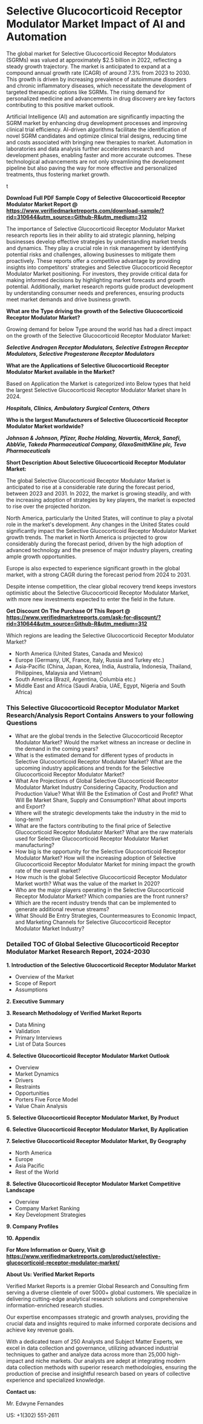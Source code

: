 <meta name="title" content="Global Selective Glucocorticoid Receptor Modulator Market Impact of AI and Automation"><meta name="description" content="The global market for Selective Glucocorticoid Receptor Modulators (SGRMs) was valued at approximately $2.5 billion in 2022, reflecting a steady growth trajectory. The"><meta name="title" content="Selective Glucocorticoid Receptor Modulator Market Size, Share, Scope, Trends, Growth, Opportunities, Analysis, Forecast"><h1>Selective Glucocorticoid Receptor Modulator Market Impact of AI and Automation</h1><p>The global market for Selective Glucocorticoid Receptor Modulators (SGRMs) was valued at approximately $2.5 billion in 2022, reflecting a steady growth trajectory. The market is anticipated to expand at a compound annual growth rate (CAGR) of around 7.3% from 2023 to 2030. This growth is driven by increasing prevalence of autoimmune disorders and chronic inflammatory diseases, which necessitate the development of targeted therapeutic options like SGRMs. The rising demand for personalized medicine and advancements in drug discovery are key factors contributing to this positive market outlook.</p><p>Artificial Intelligence (AI) and automation are significantly impacting the SGRM market by enhancing drug development processes and improving clinical trial efficiency. AI-driven algorithms facilitate the identification of novel SGRM candidates and optimize clinical trial designs, reducing time and costs associated with bringing new therapies to market. Automation in laboratories and data analysis further accelerates research and development phases, enabling faster and more accurate outcomes. These technological advancements are not only streamlining the development pipeline but also paving the way for more effective and personalized treatments, thus fostering market growth.</p>t</p><p id="" class=""><strong>Download Full PDF Sample Copy of Selective Glucocorticoid Receptor Modulator Market Report @ <a href="https://www.verifiedmarketreports.com/download-sample/?rid=310644&utm_source=Github-R&utm_medium=312" target="_blank">https://www.verifiedmarketreports.com/download-sample/?rid=310644&utm_source=Github-R&utm_medium=312</a></strong></p><p>The importance of&nbsp;Selective Glucocorticoid Receptor Modulator Market research reports lies in their ability to aid strategic planning, helping businesses develop effective strategies by understanding market trends and dynamics. They play a crucial role in risk management by identifying potential risks and challenges, allowing businesses to mitigate them proactively. These reports offer a competitive advantage by providing insights into competitors' strategies and Selective Glucocorticoid Receptor Modulator Market positioning. For investors, they provide critical data for making informed decisions by highlighting market forecasts and growth potential. Additionally, market research reports guide product development by understanding consumer needs and preferences, ensuring products meet market demands and drive business growth.</p><p><strong>What are the&nbsp;Type driving the growth of the Selective Glucocorticoid Receptor Modulator Market?</strong></p><p id="" class="">Growing demand for below Type around the world has had a direct impact on the growth of the Selective Glucocorticoid Receptor Modulator Market:</p><em><strong>Selective Androgen Receptor Modulators, Selective Estrogen Receptor Modulators, Selective Progesterone Receptor Modulators</strong></em></p><strong>What are the&nbsp;Applications&nbsp;of Selective Glucocorticoid Receptor Modulator Market available in the Market?</strong></p><p id="" class="">Based on Application the Market is categorized into Below types that held the largest Selective Glucocorticoid Receptor Modulator Market share In 2024.</p><em><strong>Hospitals, Clinics, Ambulatory Surgical Centers, Others</strong></em></p><strong>Who is the largest Manufacturers of Selective Glucocorticoid Receptor Modulator Market worldwide?</strong></p><p><em><strong>Johnson & Johnson, Pfizer, Roche Holding, Novartis, Merck, Sanofi, AbbVie, Takeda Pharmaceutical Company, GlaxoSmithKline plc, Teva Pharmaceuticals</strong></em></p><p id="" class=""><strong>Short Description About Selective Glucocorticoid Receptor Modulator Market:</strong></p><p>The global Selective Glucocorticoid Receptor Modulator Market is anticipated to rise at a considerable rate during the forecast period, between 2023 and 2031. In 2022, the market is growing steadily, and with the increasing adoption of strategies by key players, the market is expected to rise over the projected horizon.</p><p>North America, particularly the United States, will continue to play a pivotal role in the market's development. Any changes in the United States could significantly impact the Selective Glucocorticoid Receptor Modulator Market growth trends. The market in North America is projected to grow considerably during the forecast period, driven by the high adoption of advanced technology and the presence of major industry players, creating ample growth opportunities.</p><p>Europe is also expected to experience significant growth in the global market, with a strong CAGR during the forecast period from 2024 to 2031.</p><p>Despite intense competition, the clear global recovery trend keeps investors optimistic about the Selective Glucocorticoid Receptor Modulator Market, with more new investments expected to enter the field in the future.</p><p id="" class=""><strong>Get Discount On The Purchase Of This Report @ <a href="https://www.verifiedmarketreports.com/ask-for-discount/?rid=310644&utm_source=Github-R&utm_medium=312" target="_blank">https://www.verifiedmarketreports.com/ask-for-discount/?rid=310644&utm_source=Github-R&utm_medium=312</a></strong></p>Which regions are leading the Selective Glucocorticoid Receptor Modulator Market?</p><ul><li>North America (United States, Canada and Mexico)</li><li>Europe (Germany, UK, France, Italy, Russia and Turkey etc.)</li><li>Asia-Pacific (China, Japan, Korea, India, Australia, Indonesia, Thailand, Philippines, Malaysia and Vietnam)</li><li>South America (Brazil, Argentina, Columbia etc.)</li><li>Middle East and Africa (Saudi Arabia, UAE, Egypt, Nigeria and South Africa)</li></ul><h3 id="" class="">This Selective Glucocorticoid Receptor Modulator Market Research/Analysis Report Contains Answers to your following Questions</h3><ul><li>What are the global trends in the Selective Glucocorticoid Receptor Modulator Market? Would the market witness an increase or decline in the demand in the coming years?</li><li>What is the estimated demand for different types of products in Selective Glucocorticoid Receptor Modulator Market? What are the upcoming industry applications and trends for the Selective Glucocorticoid Receptor Modulator Market?</li><li>What Are Projections of Global Selective Glucocorticoid Receptor Modulator Market Industry Considering Capacity, Production and Production Value? What Will Be the Estimation of Cost and Profit? What Will Be Market Share, Supply and Consumption? What about imports and Export?</li><li>Where will the strategic developments take the industry in the mid to long-term?</li><li>What are the factors contributing to the final price of Selective Glucocorticoid Receptor Modulator Market? What are the raw materials used for Selective Glucocorticoid Receptor Modulator Market manufacturing?</li><li>How big is the opportunity for the Selective Glucocorticoid Receptor Modulator Market? How will the increasing adoption of Selective Glucocorticoid Receptor Modulator Market for mining impact the growth rate of the overall market?</li><li>How much is the global Selective Glucocorticoid Receptor Modulator Market worth? What was the value of the market In 2020?</li><li>Who are the major players operating in the Selective Glucocorticoid Receptor Modulator Market? Which companies are the front runners?</li><li>Which are the recent industry trends that can be implemented to generate additional revenue streams?</li><li>What Should Be Entry Strategies, Countermeasures to Economic Impact, and Marketing Channels for Selective Glucocorticoid Receptor Modulator Market Industry?</li></ul><h3 id="" class="">Detailed TOC of Global Selective Glucocorticoid Receptor Modulator Market Research Report, 2024-2030</h3><p id="" class=""><strong>1. Introduction of the Selective Glucocorticoid Receptor Modulator Market</strong></p><ul><li>Overview of the Market</li><li>Scope of Report</li><li>Assumptions</li></ul><p id="" class=""><strong>2. Executive Summary</strong></p><p id="" class=""><strong>3. Research Methodology of Verified Market Reports</strong></p><ul><li>Data Mining</li><li>Validation</li><li>Primary Interviews</li><li>List of Data Sources</li></ul><p id="" class=""><strong>4. Selective Glucocorticoid Receptor Modulator Market Outlook</strong></p><ul><li>Overview</li><li>Market Dynamics</li><li>Drivers</li><li>Restraints</li><li>Opportunities</li><li>Porters Five Force Model</li><li>Value Chain Analysis</li></ul><p id="" class=""><strong>5. Selective Glucocorticoid Receptor Modulator Market, By Product</strong></p><p id="" class=""><strong>6. Selective Glucocorticoid Receptor Modulator Market, By Application</strong></p><p id="" class=""><strong>7. Selective Glucocorticoid Receptor Modulator Market, By Geography</strong></p><ul><li>North America</li><li>Europe</li><li>Asia Pacific</li><li>Rest of the World</li></ul><p id="" class=""><strong>8. Selective Glucocorticoid Receptor Modulator Market Competitive Landscape</strong></p><ul><li>Overview</li><li>Company Market Ranking</li><li>Key Development Strategies</li></ul><p id="" class=""><strong>9. Company Profiles</strong></p><p id="" class=""><strong>10. Appendix</strong></p><p id="" class=""><strong>For More Information or Query, Visit @ <a href="https://www.verifiedmarketreports.com/product/selective-glucocorticoid-receptor-modulator-market/" target="_blank">https://www.verifiedmarketreports.com/product/selective-glucocorticoid-receptor-modulator-market/</a></strong></p><p id="" class=""><strong>About Us: Verified Market Reports</strong></p><p id="" class="">Verified Market Reports is a premier Global Research and Consulting firm serving a diverse clientele of over 5000+ global customers. We specialize in delivering cutting-edge analytical research solutions and comprehensive information-enriched research studies.</p><p id="" class="">Our expertise encompasses strategic and growth analyses, providing the crucial data and insights required to make informed corporate decisions and achieve key revenue goals.</p><p id="" class="">With a dedicated team of 250 Analysts and Subject Matter Experts, we excel in data collection and governance, utilizing advanced industrial techniques to gather and analyze data across more than 25,000 high-impact and niche markets. Our analysts are adept at integrating modern data collection methods with superior research methodologies, ensuring the production of precise and insightful research based on years of collective experience and specialized knowledge.</p><p id="" class=""><strong>Contact us:</strong></p><p id="" class="">Mr. Edwyne Fernandes</p><p id="" class="">US: +1(302) 551-2611</p>